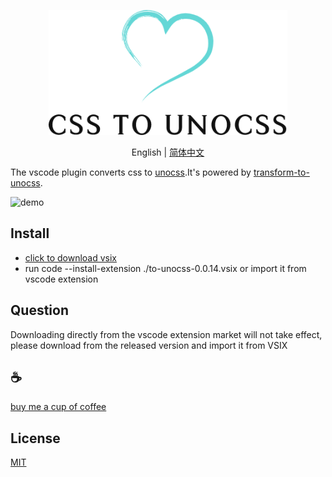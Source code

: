 <p align="center">
<img height="200" src="./assets/kv.png" alt="to unocss">
</p>
<p align="center"> English | <a href="./README_zh.md">简体中文</a></p>

The vscode plugin converts css to [unocss](https://github.com/unocss/unocss).It's powered by [transform-to-unocss](https://github.com/Simon-He95/transformToUnocss).

![demo](/assets/demo.gif)

## Install
- [click to download vsix](https://github.com/Simon-He95/tounocss/releases/download/v0.0.14/to-unocss-0.0.14.vsix)
- run code --install-extension ./to-unocss-0.0.14.vsix or import it from vscode extension

## Question
Downloading directly from the vscode extension market will not take effect, please download from the released version and import it from VSIX

## :coffee:

[buy me a cup of coffee](https://github.com/Simon-He95/sponsor)

## License

[MIT](./license)
